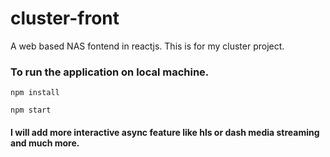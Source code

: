 # cluster-front
A web based NAS fontend in reactjs. This is for my cluster project.

### To run the application on local machine.

```
npm install
```
```
npm start
```

#### I will add more interactive async feature like hls or dash media streaming and much more.
